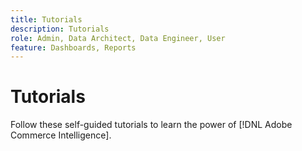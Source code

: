 ```yaml
---
title: Tutorials
description: Tutorials
role: Admin, Data Architect, Data Engineer, User
feature: Dashboards, Reports
---
```

# Tutorials

Follow these self-guided tutorials to learn the power of [!DNL Adobe Commerce Intelligence].
